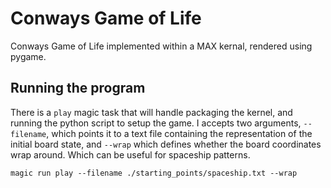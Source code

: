 # Conways Game of Life

Conways Game of Life implemented within a MAX kernal, rendered using pygame.

## Running the program

There is a `play` magic task that will handle packaging the kernel, and running
the python script to setup the game. I accepts two arguments, `--filename`, which
points it to a text file containing the representation of the initial board state,
and `--wrap` which defines whether the board coordinates wrap around. Which can
be useful for spaceship patterns.

```
magic run play --filename ./starting_points/spaceship.txt --wrap
```